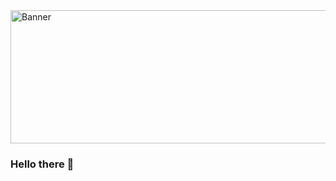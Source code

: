 <img width="1134" height="213" alt="Banner" src="https://github.com/H1V35/H1V35/assets/58390134/86d9d34b-c1c2-4cc2-a723-1f83dc33ed7c">

### Hello there 👋

<!--
**H1V35/H1V35** is a ✨ _special_ ✨ repository because its `README.md` (this file) appears on your GitHub profile.

Here are some ideas to get you started:

- 🔭 I’m currently working on ...
- 🌱 I’m currently learning ...
- 👯 I’m looking to collaborate on ...
- 🤔 I’m looking for help with ...
- 💬 Ask me about ...
- 📫 How to reach me: ...
- 😄 Pronouns: ...
- ⚡ Fun fact: ...
-->

